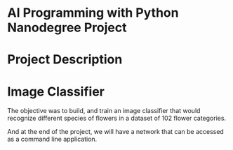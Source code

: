 # AI Programming with Python Nanodegree Project

# Project Description

# Image Classifier

The objective was to build, and train an image classifier that would recognize different species of flowers in a dataset of 102 flower categories.

And at the end of the project, we will have a network that can be accessed as a command line application.
